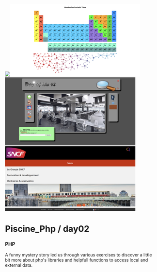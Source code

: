 <img src="../resources/images/anther_world.png" width="500"><img src="../resources/images/mendeleiev.png" width="430"><img src="../resources/images/doft.png" width="430"><img src="../resources/images/menu.png" width="430">

# Piscine_Php / day02

### PHP

A funny mystery story led us through various exercises to discover a little bit more about php's libraries and helpfull functions to access local and external data.
